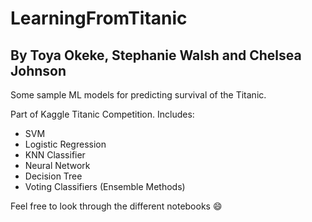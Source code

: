 # LearningFromTitanic

## By Toya Okeke, Stephanie Walsh and Chelsea Johnson

Some sample ML models for predicting survival of the Titanic.

Part of Kaggle Titanic Competition. Includes:

- SVM
- Logistic Regression
- KNN Classifier
- Neural Network
- Decision Tree
- Voting Classifiers (Ensemble Methods)

Feel free to look through the different notebooks :smile:
